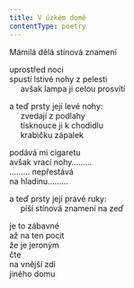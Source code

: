 ```yaml
---
title: V úzkém domě
contentType: poetry
---
```


<section>

Mámilá dělá stínová znamení

</section>

<section>

uprostřed noci  
spustí lstivé nohy z pelesti  
     avšak lampa ji celou prosvítí

</section>

<section>

a teď prsty její levé nohy:  
     zvedají z podlahy  
     tisknouce ji k chodidlu  
     krabičku zápalek

</section>

<section>

podává mi cigaretu  
avšak vrací nohy………  
……… nepřestává  
na hladinu………

</section>

<section>

a teď prsty její pravé ruky:  
     píší stínová znamení na zeď

</section>

<section>

je to zábavné  
až na ten pocit  
že je jeroným  
čte  
na vnější zdi  
jiného domu

</section>
